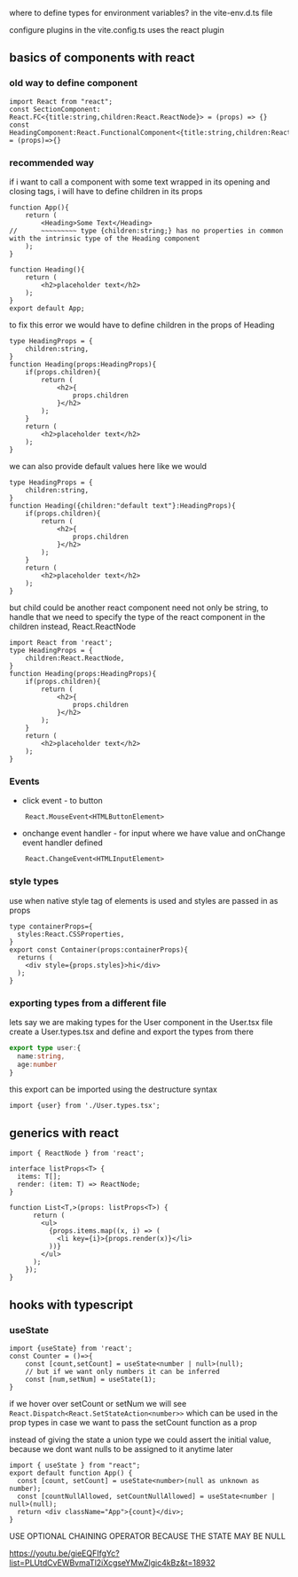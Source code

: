where to define types for environment variables?
in the vite-env.d.ts file

configure plugins in the vite.config.ts
uses the react plugin

## basics of components with react
### old way to define component
```tsx
import React from "react";
const SectionComponent: React.FC<{title:string,children:React.ReactNode}> = (props) => {}
const HeadingComponent:React.FunctionalComponent<{title:string,children:React.ReactNode}> = (props)=>{}
```
### recommended way
if i want to call a component with some text wrapped in its opening and closing tags, i will have to define children in its props
```tsx
function App(){
	return (
		<Heading>Some Text</Heading>
//      ~~~~~~~~~ type {children:string;} has no properties in common with the intrinsic type of the Heading component
	);
}

function Heading(){
	return (
		<h2>placeholder text</h2>
	);
}
export default App;
```
to fix this error we would have to define children in the props of Heading
```tsx
type HeadingProps = {
	children:string,
}
function Heading(props:HeadingProps){
	if(props.children){
		return (
			<h2>{
				props.children
			}</h2>
		);
	}
	return (
		<h2>placeholder text</h2>
	);
}
```
we can also provide default values here like we would
```tsx
type HeadingProps = {
	children:string,
}
function Heading({children:"default text"}:HeadingProps){
	if(props.children){
		return (
			<h2>{
				props.children
			}</h2>
		);
	}
	return (
		<h2>placeholder text</h2>
	);
}
```
but child could be another react component need not only be string, to handle that we need to specify the type of the react component in the children instead, React.ReactNode
```tsx
import React from 'react';
type HeadingProps = {
	children:React.ReactNode,
}
function Heading(props:HeadingProps){
	if(props.children){
		return (
			<h2>{
				props.children
			}</h2>
		);
	}
	return (
		<h2>placeholder text</h2>
	);
}
```
### Events 
- click event - to button
```tsx
	React.MouseEvent<HTMLButtonElement>
```
- onchange event handler - for input where we have value and onChange event handler defined
```tsx
	React.ChangeEvent<HTMLInputElement>
```
### style types
use when native style tag of elements is used and styles are passed in as props
```tsx
type containerProps={
  styles:React.CSSProperties,
}
export const Container(props:containerProps){
  returns (
    <div style={props.styles}>hi</div>
  );
}
```
### exporting types from a different file
lets say we are making types for the User component in the User.tsx file
create a User.types.tsx and define and export the types from there
```ts
export type user:{
  name:string,
  age:number
}
```
this export can be imported using the destructure syntax
```tsx
import {user} from './User.types.tsx';
```

## generics with react
```tsx
import { ReactNode } from 'react';  
  
interface listProps<T> {  
  items: T[];  
  render: (item: T) => ReactNode;  
}  
  
function List<T,>(props: listProps<T>) {  
	  return (  
	    <ul>  
	      {props.items.map((x, i) => (  
	        <li key={i}>{props.render(x)}</li>  
	      ))}  
	    </ul>  
	  );  
	});
}
```



## hooks with typescript
### useState
```tsx
import {useState} from 'react';
const Counter = ()=>{
	const [count,setCount] = useState<number | null>(null);
	// but if we want only numbers it can be inferred
	const [num,setNum] = useState(1);
}
```
if we hover over setCount or setNum we will see `React.Dispatch<React.SetStateAction<number>>`  which can be used in the prop types in case we want to pass the setCount function as a prop

instead of giving the state a union type we could assert the initial value, because we dont want nulls to be assigned to it anytime later
```tsx
import { useState } from "react";
export default function App() {
  const [count, setCount] = useState<number>(null as unknown as number);
  const [countNullAllowed, setCountNullAllowed] = useState<number | null>(null);
  return <div className="App">{count}</div>;
}
```
USE OPTIONAL CHAINING OPERATOR BECAUSE THE STATE MAY BE NULL

https://youtu.be/gieEQFIfgYc?list=PLUtdCvEWBvmaTl2iXcgseYMwZlgic4kBz&t=18932